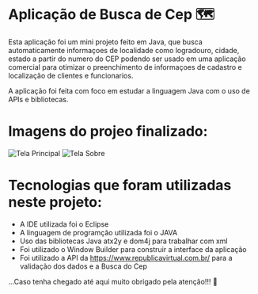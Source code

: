 # Aplicação de Busca de Cep 🗺
Esta aplicação foi um mini projeto feito em Java, que busca automaticamente informaçoes de localidade como logradouro, cidade, estado a partir do numero do CEP podendo ser usado em uma aplicação comercial para otimizar o preenchimento de informaçoes de cadastro e localização de clientes e funcionarios.

A aplicação foi feita com foco em estudar a linguagem Java com o uso de APIs e bibliotecas.

# Imagens do projeo finalizado:
<img src="https://prnt.sc/iWhBpaufNy9j" alt="Tela Principal"/> 
<img src="https://prnt.sc/ItbpyRiGsQiP" alt="Tela Sobre"/>


# Tecnologias que foram utilizadas neste projeto:
- A IDE utilizada foi o Eclipse
- A linguagem de programção utilizada foi o JAVA
- Uso das bibliotecas Java atx2y e dom4j para trabalhar com xml
- Foi utilizado o Window Builder para construir a interface da aplicação
- Foi utilizado a API da https://www.republicavirtual.com.br/ para a validação dos dados e a Busca do Cep

...Caso tenha chegado até aqui muito obrigado pela atenção!!! 🙂
